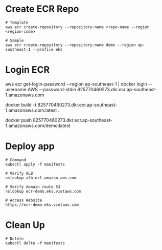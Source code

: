 # Create ECR Repo

```
# Template
aws ecr create-repository --repository-name <repo-name --region <region-code>

# Sample
aws ecr create-repository --repository-name demo --region ap-southeast-1 --profile eks
```

# Login ECR

aws ecr get-login-password --region ap-southeast-1 | docker login --username AWS
--password-stdin 825770460273.dkr.ecr.ap-southeast-1.amazonaws.com

docker build -t 825770460273.dkr.ecr.ap-southeast-1.amazonaws.com:latest .

docker push 825770460273.dkr.ecr.ap-southeast-1.amazonaws.com/demo:latest

# Deploy app

```
# Command
kubectl apply -f manifests

# Verify ALB
nslookup alb-url.amazon.aws.com

# Verify domain route 53
nslookup ecr-demo.eks.vietaws.com

# Access Website
https://ecr-demo.eks.vietaws.com
```

# Clean Up

```
# Delete
kubectl delte -f manifests
```
